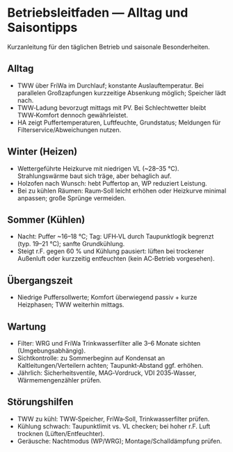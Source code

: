 # Betriebsleitfaden — Alltag und Saisontipps

Kurzanleitung für den täglichen Betrieb und saisonale Besonderheiten.

## Alltag

- TWW über FriWa im Durchlauf; konstante Auslauftemperatur. Bei parallelen Großzapfungen kurzzeitige Absenkung möglich; Speicher lädt nach.
- TWW‑Ladung bevorzugt mittags mit PV. Bei Schlechtwetter bleibt TWW‑Komfort dennoch gewährleistet.
- HA zeigt Puffertemperaturen, Luftfeuchte, Grundstatus; Meldungen für Filterservice/Abweichungen nutzen.

## Winter (Heizen)

- Wettergeführte Heizkurve mit niedrigen VL (~28–35 °C). Strahlungswärme baut sich träge, aber behaglich auf.
- Holzofen nach Wunsch: hebt Puffertop an, WP reduziert Leistung.
- Bei zu kühlen Räumen: Raum‑Soll leicht erhöhen oder Heizkurve minimal anpassen; große Sprünge vermeiden.

## Sommer (Kühlen)

- Nacht: Puffer ~16–18 °C; Tag: UFH‑VL durch Taupunktlogik begrenzt (typ. 19–21 °C); sanfte Grundkühlung.
- Steigt r.F. gegen 60 % und Kühlung pausiert: lüften bei trockener Außenluft oder kurzzeitig entfeuchten (kein AC‑Betrieb vorgesehen).

## Übergangszeit

- Niedrige Puffersollwerte; Komfort überwiegend passiv + kurze Heizphasen; TWW weiterhin mittags.

## Wartung

- Filter: WRG und FriWa Trinkwasserfilter alle 3–6 Monate sichten (Umgebungsabhängig).
- Sichtkontrolle: zu Sommerbeginn auf Kondensat an Kaltleitungen/Verteilern achten; Taupunkt‑Abstand ggf. erhöhen.
- Jährlich: Sicherheitsventile, MAG‑Vordruck, VDI 2035‑Wasser, Wärmemengenzähler prüfen.

## Störungshilfen

- TWW zu kühl: TWW‑Speicher, FriWa‑Soll, Trinkwasserfilter prüfen.
- Kühlung schwach: Taupunktlimit vs. VL checken; bei hoher r.F. Luft trocknen (Lüften/Entfeuchter).
- Geräusche: Nachtmodus (WP/WRG); Montage/Schalldämpfung prüfen.

